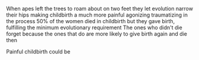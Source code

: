 When apes left the trees
to roam about on two feet
they let evolution narrow their hips
making childbirth a much more painful
agonizing
traumatizing
in the process
50% of the women died in childbirth
but they gave birth,
fulfilling the minimum evolutionary requirement
The ones who didn't die
forget
because the ones that do are more likely to give birth again
and die then

Painful childbirth could be
